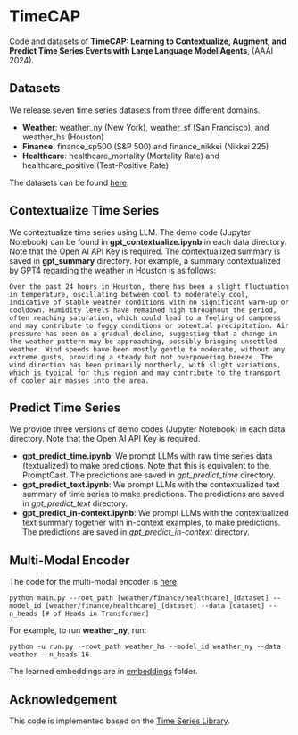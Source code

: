 # TimeCAP
Code and datasets of **TimeCAP: Learning to Contextualize, Augment, and Predict Time Series Events with Large Language Model Agents**, (AAAI 2024).

## Datasets
We release seven time series datasets from three different domains.

- **Weather**: weather_ny (New York), weather_sf (San Francisco), and weather_hs (Houston)
- **Finance**: finance_sp500 (S&P 500) and finance_nikkei (Nikkei 225)
- **Healthcare**: healthcare_mortality (Mortality Rate) and healthcare_positive (Test-Positive Rate)

The datasets can be found [here](dataset).

## Contextualize Time Series
We contextualize time series using LLM. The demo code (Jupyter Notebook) can be found in **gpt_contextualize.ipynb** in each data directory.
Note that the Open AI API Key is required. The contextualized summary is saved in **gpt_summary** directory.
For example, a summary contextualized by GPT4 regarding the weather in Houston is as follows:

```
Over the past 24 hours in Houston, there has been a slight fluctuation in temperature, oscillating between cool to moderately cool, indicative of stable weather conditions with no significant warm-up or cooldown. Humidity levels have remained high throughout the period, often reaching saturation, which could lead to a feeling of dampness and may contribute to foggy conditions or potential precipitation. Air pressure has been on a gradual decline, suggesting that a change in the weather pattern may be approaching, possibly bringing unsettled weather. Wind speeds have been mostly gentle to moderate, without any extreme gusts, providing a steady but not overpowering breeze. The wind direction has been primarily northerly, with slight variations, which is typical for this region and may contribute to the transport of cooler air masses into the area.
```

## Predict Time Series
We provide three versions of demo codes (Jupyter Notebook) in each data directory. Note that the Open AI API Key is required.

- **gpt_predict_time.ipynb**: We prompt LLMs with raw time series data (textualized) to make predictions. Note that this is equivalent to the PromptCast. The predictions are saved in *gpt_predict_time* directory.
- **gpt_predict_text.ipynb**: We prompt LLMs with the contextualized text summary of time series to make predictions. The predictions are saved in *gpt_predict_text* directory.
- **gpt_predict_in-context.ipynb**: We prompt LLMs with the contextualized text summary together with in-context examples, to make predictions. The predictions are saved in *gpt_predict_in-context* directory.


## Multi-Modal Encoder
The code for the multi-modal encoder is [here](encoder).

`python main.py --root_path [weather/finance/healthcare]_[dataset] --model_id [weather/finance/healthcare]_[dataset] --data [dataset] --n_heads [# of Heads in Transformer]`

For example, to run **weather_ny**, run:

`python -u run.py --root_path weather_hs --model_id weather_ny --data weather --n_heads 16`

The learned embeddings are in [embeddings](encoder/embeddings) folder.


## Acknowledgement
This code is implemented based on the [Time Series Library](https://github.com/thuml/Time-Series-Library).
